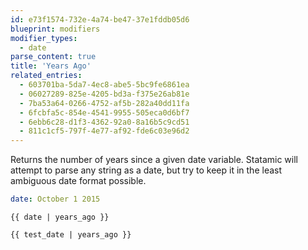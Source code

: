 ```yaml
---
id: e73f1574-732e-4a74-be47-37e1fddb05d6
blueprint: modifiers
modifier_types:
  - date
parse_content: true
title: 'Years Ago'
related_entries:
  - 603701ba-5da7-4ec8-abe5-5bc9fe6861ea
  - 06027289-825e-4205-bd3a-f375e26ab81e
  - 7ba53a64-0266-4752-af5b-282a40dd11fa
  - 6fcbfa5c-854e-4541-9955-505eca0d6bf7
  - 6ebb6c28-d1f3-4362-92a0-8a16b5c9cd51
  - 811c1cf5-797f-4e77-af92-fde6c03e96d2
---
```

Returns the number of years since a given date variable. Statamic will attempt to parse any string as a date, but try to keep it in the least ambiguous date format possible.

```yaml
date: October 1 2015
```

```
{{ date | years_ago }}
```

```html
{{ test_date | years_ago }}
```